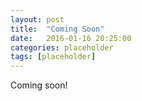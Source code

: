 ```yaml
---
layout: post
title:  "Coming Soon"
date:   2016-01-16 20:25:00
categories: placeholder
tags: [placeholder]
---
```


Coming soon!

